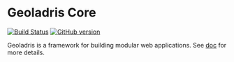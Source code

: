 # Geoladris Core 
[![Build Status](https://travis-ci.org/geoladris/core.svg?branch=master)](https://travis-ci.org/geoladris/core)
[![GitHub version](https://badge.fury.io/gh/geoladris%2Fcore.svg)](https://badge.fury.io/gh/geoladris%2Fcore)

Geoladris is a framework for building modular web applications. See [doc](https://geoladris.github.io/doc/) for more details.
